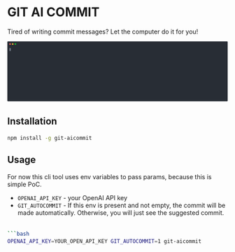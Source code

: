 # GIT AI COMMIT

Tired of writing commit messages? Let the computer do it for you!

<p align="center">
  <img width="600" src="demo.svg">
</p>


## Installation

```bash
npm install -g git-aicommit
```

## Usage

For now this cli tool uses env variables to pass params, because this is simple PoC.
- `OPENAI_API_KEY` - your OpenAI API key
- `GIT_AUTOCOMMIT` - If this env is present and not empty,
  the commit will be made automatically.
  Otherwise, you will just see the suggested commit.

```bash 

```bash
OPENAI_API_KEY=YOUR_OPEN_API_KEY GIT_AUTOCOMMIT=1 git-aicommit
```
